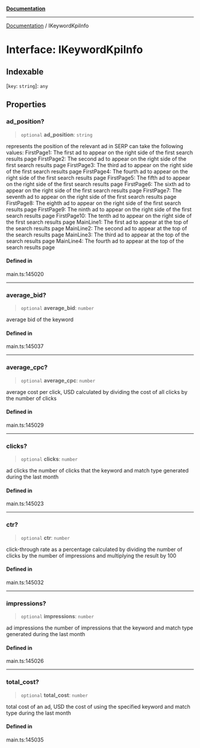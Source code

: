 [**Documentation**](../README.md)

***

[Documentation](../README.md) / IKeywordKpiInfo

# Interface: IKeywordKpiInfo

## Indexable

 \[`key`: `string`\]: `any`

## Properties

### ad\_position?

> `optional` **ad\_position**: `string`

represents the position of the relevant ad in SERP
can take the following values:
FirstPage1: The first ad to appear on the right side of the first search results page
FirstPage2: The second ad to appear on the right side of the first search results page
FirstPage3: The third ad to appear on the right side of the first search results page
FirstPage4: The fourth ad to appear on the right side of the first search results page
FirstPage5: The fifth ad to appear on the right side of the first search results page
FirstPage6: The sixth ad to appear on the right side of the first search results page
FirstPage7: The seventh ad to appear on the right side of the first search results page
FirstPage8: The eighth ad to appear on the right side of the first search results page
FirstPage9: The ninth ad to appear on the right side of the first search results page
FirstPage10: The tenth ad to appear on the right side of the first search results page
MainLine1: The first ad to appear at the top of the search results page
MainLine2: The second ad to appear at the top of the search results page
MainLine3: The third ad to appear at the top of the search results page
MainLine4: The fourth ad to appear at the top of the search results page

#### Defined in

main.ts:145020

***

### average\_bid?

> `optional` **average\_bid**: `number`

average bid of the keyword

#### Defined in

main.ts:145037

***

### average\_cpc?

> `optional` **average\_cpc**: `number`

average cost per click, USD
calculated by dividing the cost of all clicks by the number of clicks

#### Defined in

main.ts:145029

***

### clicks?

> `optional` **clicks**: `number`

ad clicks
the number of clicks that the keyword and match type generated during the last month

#### Defined in

main.ts:145023

***

### ctr?

> `optional` **ctr**: `number`

click-through rate as a percentage
calculated by dividing the number of clicks by the number of impressions and multiplying the result by 100

#### Defined in

main.ts:145032

***

### impressions?

> `optional` **impressions**: `number`

ad impressions
the number of impressions that the keyword and match type generated during the last month

#### Defined in

main.ts:145026

***

### total\_cost?

> `optional` **total\_cost**: `number`

total cost of an ad, USD
the cost of using the specified keyword and match type during the last month

#### Defined in

main.ts:145035
